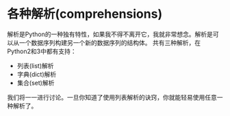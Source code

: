 # 各种解析(comprehensions)

解析是Python的一种独有特性，如果我不得不离开它，我就非常想念。解析是可以从一个数据序列构建另一个新的数据序列的结构体。 共有三种解析，在Python2和3中都有支持：

- 列表(list)解析
- 字典(dict)解析
- 集合(set)解析

我们将一一进行讨论。一旦你知道了使用列表解析的诀窍，你就能轻易使用任意一种解析了。
